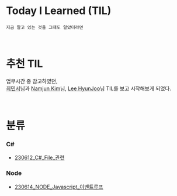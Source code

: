 # Today I Learned (TIL)

```
지금 알고 있는 것을 그때도 알았더라면
```


<br/>

# 추천 TIL

업무시간 중 참고하였던,  
[최민서](https://github.com/mangdo/TIL)님과 [Namjun Kim](https://github.com/namjunemy/TIL)님, [Lee HyunJoo](https://wayhome25.github.io/)님 TIL를 보고 시작해보게 되었다.


<br/>

# 분류

### C#
+ [230612_C#_File_관련](https://github.com/straight28/TIL/blob/main/C%23/C%23_File_%EA%B4%80%EB%A0%A8.md)



### Node
+ [230614_NODE_Javascript_이벤트루프](https://github.com/straight28/TIL/blob/main/node/Javascript_EventLoop.md)